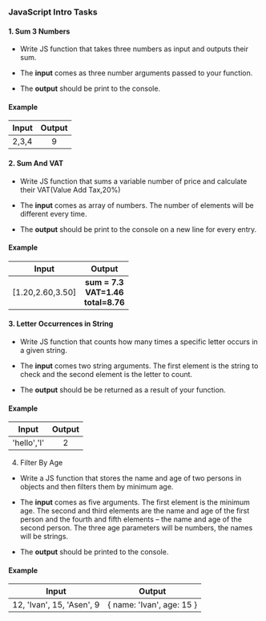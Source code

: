 ### JavaScript Intro Tasks

#### 1. Sum 3 Numbers

* Write JS function that takes three numbers as input and outputs their sum. 

* The <b>input</b> comes as three number arguments passed to your function. 

* The <b>output</b> should be print to the console.

#### Example 

| Input      | Output        |
| -----------|:-------------:|
| 2,3,4      | 9 |

#### 2. Sum And VAT

* Write JS function that sums a variable number of price and calculate their VAT(Value Add Tax,20%) 

* The <b>input</b> comes as array of numbers. The number of elements will be different every time.

* The <b>output</b> should be print to the console on a new line for every entry.

#### Example 

| Input      | Output        |
| -----------|:-------------:|
| [1.20,2.60,3.50] | <b>sum =<b> 7.3<br> <b>VAT=</b>1.46<br> <b>total=</b>8.76|


#### 3. Letter Occurrences in String

* Write JS function that counts how many times a specific letter occurs in a given string.
* The <b>input</b> comes two string arguments. The first element is the string to check and the second element
is the letter to count.

* The <b>output</b> should be be returned as a result of your function.

#### Example 

| Input      | Output        |
| -----------|:-------------:|
| 'hello','l'    | 2 |

4. Filter By Age

* Write a JS function that stores the name and age of two persons in objects and then filters them by minimum age.

* The <b>input</b> comes as five arguments. The first element is the minimum age. The second and third elements are the name and age of the first person and the fourth and fifth elements – the name and age of the second person. The three age parameters will be numbers, the names will be strings.

* The <b>output</b> should be printed to the console.

#### Example 

| Input      | Output        |
| -----------|:-------------:|
| 12, 'Ivan', 15, 'Asen', 9   |{ name: 'Ivan', age: 15 }|